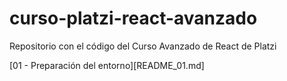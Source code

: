 # curso-platzi-react-avanzado
Repositorio con el código del Curso Avanzado de React de Platzi

[01 - Preparación del entorno][README_01.md]
